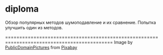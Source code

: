 # diploma
Обзор популярных методов шумоподавление и их сравнение. Попытка улучшить один из методов.

============================================================================================
Image by <a href="https://pixabay.com/users/PublicDomainPictures-14/?utm_source=link-attribution&amp;utm_medium=referral&amp;utm_campaign=image&amp;utm_content=164962">PublicDomainPictures</a> from <a href="https://pixabay.com/?utm_source=link-attribution&amp;utm_medium=referral&amp;utm_campaign=image&amp;utm_content=164962">Pixabay</a>
